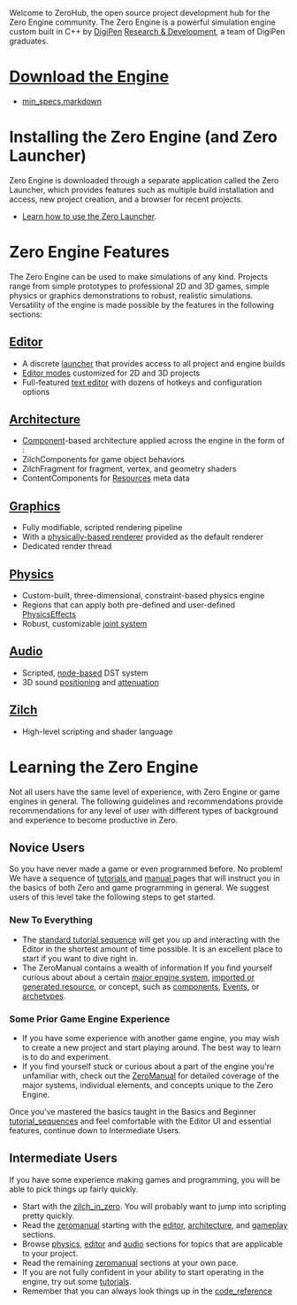   Welcome to ZeroHub, the open source project development hub for the Zero Engine community. The Zero Engine is a powerful simulation engine custom built in C++ by [DigiPen](https://www.digipen.edu/) [Research & Development](http://www.digipenresearch.com/), a team of DigiPen graduates.

 #  [Download the Engine](http://download.zeroengine.io )
 - [min_specs.markdown](https://github.com/zeroengineteam/ZeroDocs/blob/master//Users/beepboopowner/Desktop/AJ/DP/getting_started/min_specs.markdown)

 # Installing the Zero Engine (and Zero Launcher)

Zero Engine is downloaded through a separate application called the Zero Launcher, which provides features such as multiple build installation and access, new project creation, and a browser for recent projects.

 - [Learn how to use the Zero Launcher](https://github.com/zeroengineteam/ZeroDocs/blob/master/zero_editor_documentation/zeromanual/editor/launcher.markdown).

 # Zero Engine Features
The Zero Engine can be used to make simulations of any kind. Projects range from simple prototypes to professional 2D and 3D games, simple physics or graphics demonstrations to robust, realistic simulations. Versatility of the engine is made possible by the features in the following sections:

 ## [Editor](https://github.com/zeroengineteam/ZeroDocs/blob/master/zero_editor_documentation/zeromanual/editor.markdown)
 - A discrete [launcher](https://github.com/zeroengineteam/ZeroDocs/blob/master/zero_editor_documentation/zeromanual/editor/launcher.markdown) that provides access to all project and engine builds
 - [Editor modes](https://github.com/zeroengineteam/ZeroDocs/blob/master/zero_editor_documentation/zeromanual/editor/editmode.markdown) customized for 2D and 3D projects
 - Full-featured [text editor](https://github.com/zeroengineteam/ZeroDocs/blob/master/zero_editor_documentation/zeromanual/editor/texteditor.markdown) with dozens of hotkeys and configuration options 

 ## [Architecture](https://github.com/zeroengineteam/ZeroDocs/blob/master/zero_editor_documentation/zeromanual/architecture.markdown)
 - [Component](https://github.com/zeroengineteam/ZeroDocs/blob/master/zero_editor_documentation/zeromanual/architecture/components.markdown)-based architecture applied across the engine in the form of :
  - ZilchComponents for game object behaviors 
  - ZilchFragment for fragment, vertex, and geometry shaders
  - ContentComponents for [Resources](https://github.com/zeroengineteam/ZeroDocs/blob/master/zero_editor_documentation/zeromanual/architecture/resources.markdown) meta data 

 ## [Graphics](https://github.com/zeroengineteam/ZeroDocs/blob/master/zero_editor_documentation/zeromanual/graphics.markdown)
 - Fully modifiable, scripted rendering pipeline
  - With a [physically-based renderer](https://github.com/zeroengineteam/ZeroDocs/blob/master/zero_editor_documentation/zeromanual/graphics/physically_based_rendering.markdown) provided as the default renderer
 - Dedicated render thread

 ## [Physics](https://github.com/zeroengineteam/ZeroDocs/blob/master/zero_editor_documentation/zeromanual/physics.markdown)
 - Custom-built, three-dimensional, constraint-based physics engine
 - Regions that can apply both pre-defined and user-defined [PhysicsEffects](https://github.com/zeroengineteam/ZeroDocs/blob/master/zero_editor_documentation/zeromanual/physics/physicseffectsandregions.markdown)
 - Robust, customizable [joint system](https://github.com/zeroengineteam/ZeroDocs/blob/master/zero_editor_documentation/zeromanual/physics/joints.markdown)

 ## [Audio](https://github.com/zeroengineteam/ZeroDocs/blob/master/zero_editor_documentation/zeromanual/audio.markdown)
 - Scripted, [node-based](https://github.com/zeroengineteam/ZeroDocs/blob/master/zero_editor_documentation/zeromanual/audio/soundnode.markdown) DST system
 - 3D sound [positioning](https://github.com/zeroengineteam/ZeroDocs/blob/master/zero_editor_documentation/zeromanual/audio/soundemitter.markdown) and [attenuation](https://github.com/zeroengineteam/ZeroDocs/blob/master/zero_editor_documentation/zeromanual/audio/soundattenuator.markdown)

 ## [Zilch](https://github.com/zeroengineteam/ZeroDocs/blob/master/zero_editor_documentation/zeromanual/zilch_in_zero.markdown)
 - High-level scripting and shader language


 # Learning the Zero Engine
Not all users have the same level of experience, with Zero Engine or game engines in general. The following guidelines and recommendations provide recommendations for any level of user with different types of background and experience to become productive in Zero.

 ## Novice Users
So you have never made a game or even programmed before. No problem! We have a sequence of [ tutorials ](https://github.com/zeroengineteam/ZeroDocs/blob/master/zero_editor_documentation/tutorials.markdown) and [ manual ](https://github.com/zeroengineteam/ZeroDocs/blob/master/zero_editor_documentation/zeromanual.markdown) pages that will instruct you in the basics of both Zero and game programming in general. We suggest users of this level take the following steps to get started.

 ### New To Everything
 - The [standard tutorial sequence](https://github.com/zeroengineteam/ZeroDocs/blob/master/zero_editor_documentation/tutorials/tutorial_sequences.markdown) will get you up and interacting with the Editor in the shortest amount of time possible. It is an excellent place to start if you want to dive right in.
 - The ZeroManual contains a wealth of information If you find yourself curious about about a certain [major engine system](https://github.com/zeroengineteam/ZeroDocs/blob/master/zero_editor_documentation/zeromanual.markdown), [imported or generated resource](https://github.com/zeroengineteam/ZeroDocs/blob/master/zero_editor_documentation/zeromanual/architecture/resources.markdown), or concept, such as  [components](https://github.com/zeroengineteam/ZeroDocs/blob/master/zero_editor_documentation/zeromanual/architecture/components.markdown), [Events](https://github.com/zeroengineteam/ZeroDocs/blob/master/zero_editor_documentation/zeromanual/scripting/eventsandconnections.markdown), or [archetypes](https://github.com/zeroengineteam/ZeroDocs/blob/master/zero_editor_documentation/zeromanual/architecture/archetypes.markdown).

 ### Some Prior Game Engine Experience
 - If you have some experience with another game engine, you may wish to create a new project and start playing around. The best way to learn is to do and experiment.
 - If you find yourself stuck or curious about a part of the engine you're unfamiliar with, check out the [ZeroManual](https://github.com/zeroengineteam/ZeroDocs/blob/master/zero_editor_documentation/zeromanual.markdown) for detailed coverage of the major systems,  individual elements, and concepts unique to the Zero Engine. 

Once you've mastered the basics taught in the Basics and Beginner  [tutorial_sequences](https://github.com/zeroengineteam/ZeroDocs/blob/master/zero_editor_documentation/tutorials/tutorial_sequences.markdown) and feel comfortable with the Editor UI and essential features, continue down to Intermediate Users.

 ## Intermediate Users
If you have some experience making games and programming, you will be able to pick things up fairly quickly.

 - Start with the [zilch_in_zero](https://github.com/zeroengineteam/ZeroDocs/blob/master/zero_editor_documentation/zeromanual/zilch_in_zero.markdown). You will probably want to jump into scripting pretty quickly.
 - Read the [zeromanual](https://github.com/zeroengineteam/ZeroDocs/blob/master/zero_editor_documentation/zeromanual.markdown) starting with the [editor](https://github.com/zeroengineteam/ZeroDocs/blob/master/zero_editor_documentation/zeromanual/editor.markdown), [architecture](https://github.com/zeroengineteam/ZeroDocs/blob/master/zero_editor_documentation/zeromanual/architecture.markdown), and [gameplay](https://github.com/zeroengineteam/ZeroDocs/blob/master/zero_editor_documentation/zeromanual/gameplay.markdown) sections.
 - Browse [physics](https://github.com/zeroengineteam/ZeroDocs/blob/master/zero_editor_documentation/zeromanual/physics.markdown), [editor](https://github.com/zeroengineteam/ZeroDocs/blob/master/zero_editor_documentation/zeromanual/editor.markdown) and [audio](https://github.com/zeroengineteam/ZeroDocs/blob/master/zero_editor_documentation/zeromanual/audio.markdown) sections for topics that are applicable to your project.
 - Read the remaining [zeromanual](https://github.com/zeroengineteam/ZeroDocs/blob/master/zero_editor_documentation/zeromanual.markdown) sections at your own pace.
 - If you are not fully confident in your ability to start operating in the engine, try out some [tutorials](https://github.com/zeroengineteam/ZeroDocs/blob/master/zero_editor_documentation/tutorials.markdown).
 - Remember that you can always look things up in the [code_reference](https://github.com/zeroengineteam/ZeroDocs/blob/master/code_reference.markdown)
 
